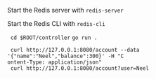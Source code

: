 

Start the Redis server with 
`redis-server`

Start the Redis CLI with 
`redis-cli`

` cd $ROOT/controller`
`go run .`

```
 curl http://127.0.0.1:8080/account --data '{"name":"Neel","balance":300}' -H "C
ontent-Type: application/json"
 curl http://127.0.0.1:8080/account?user=Neel
```